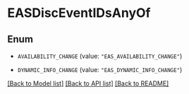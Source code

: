 # EASDiscEventIDsAnyOf

## Enum


* `AVAILABILITY_CHANGE` (value: `"EAS_AVAILABILITY_CHANGE"`)

* `DYNAMIC_INFO_CHANGE` (value: `"EAS_DYNAMIC_INFO_CHANGE"`)


[[Back to Model list]](../README.md#documentation-for-models) [[Back to API list]](../README.md#documentation-for-api-endpoints) [[Back to README]](../README.md)


